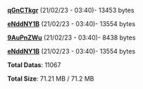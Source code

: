 [**qGnCTkgr**](/data/qGnCTkgr.txt) (21/02/23 - 03:40)- 13453 bytes

[**eNddNY1B**](/data/eNddNY1B.txt) (21/02/23 - 03:40)- 13554 bytes

[**9AuPnZWu**](/data/9AuPnZWu.txt) (21/02/23 - 03:40)- 8438 bytes

[**eNddNY1B**](/data/eNddNY1B.txt) (21/02/23 - 03:40)- 13554 bytes

**Total Datas**: 11067

**Total Size**: 71.21 MB / 71.2 MB